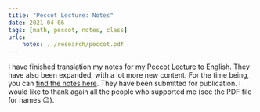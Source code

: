 ```yaml
---
title: "Peccot Lecture: Notes"
date: 2021-04-06
tags: [math, peccot, notes, class]
urls:
    notes: ../research/peccot.pdf
---
```


I have finished translation my notes for my [Peccot Lecture](/class/peccot) to English.
They have also been expanded, with a lot more new content.
For the time being, you can [find the notes here](/research/peccot).
They have been submitted for publication.
I would like to thank again all the people who supported me (see the PDF file for names 😉).
